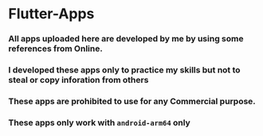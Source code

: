 # Flutter-Apps
### All apps uploaded here are developed by me by using some references from Online.
### I developed these apps only to practice my skills but not to steal or copy inforation from others
### These apps are prohibited to use for any Commercial purpose.
### These apps only work with `android-arm64` only
